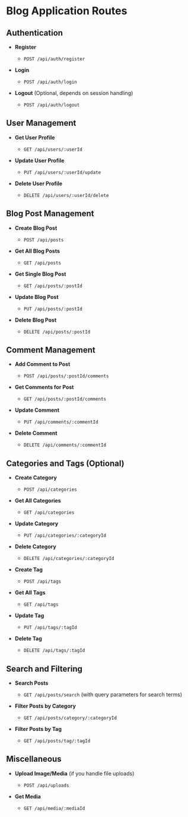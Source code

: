 # Blog Application Routes

## Authentication

- **Register**
  - `POST /api/auth/register`
  
- **Login**
  - `POST /api/auth/login`
  
- **Logout** (Optional, depends on session handling)
  - `POST /api/auth/logout`

## User Management

- **Get User Profile**
  - `GET /api/users/:userId`
  
- **Update User Profile**
  - `PUT /api/users/:userId/update`
  
- **Delete User Profile**
  - `DELETE /api/users/:userId/delete`

## Blog Post Management

- **Create Blog Post**
  - `POST /api/posts`
  
- **Get All Blog Posts**
  - `GET /api/posts`
  
- **Get Single Blog Post**
  - `GET /api/posts/:postId`
  
- **Update Blog Post**
  - `PUT /api/posts/:postId`
  
- **Delete Blog Post**
  - `DELETE /api/posts/:postId`

## Comment Management

- **Add Comment to Post**
  - `POST /api/posts/:postId/comments`
  
- **Get Comments for Post**
  - `GET /api/posts/:postId/comments`
  
- **Update Comment**
  - `PUT /api/comments/:commentId`
  
- **Delete Comment**
  - `DELETE /api/comments/:commentId`

## Categories and Tags (Optional)

- **Create Category**
  - `POST /api/categories`
  
- **Get All Categories**
  - `GET /api/categories`
  
- **Update Category**
  - `PUT /api/categories/:categoryId`
  
- **Delete Category**
  - `DELETE /api/categories/:categoryId`

- **Create Tag**
  - `POST /api/tags`
  
- **Get All Tags**
  - `GET /api/tags`
  
- **Update Tag**
  - `PUT /api/tags/:tagId`
  
- **Delete Tag**
  - `DELETE /api/tags/:tagId`

## Search and Filtering

- **Search Posts**
  - `GET /api/posts/search` (with query parameters for search terms)
  
- **Filter Posts by Category**
  - `GET /api/posts/category/:categoryId`
  
- **Filter Posts by Tag**
  - `GET /api/posts/tag/:tagId`

## Miscellaneous

- **Upload Image/Media** (if you handle file uploads)
  - `POST /api/uploads`
  
- **Get Media**
  - `GET /api/media/:mediaId`
